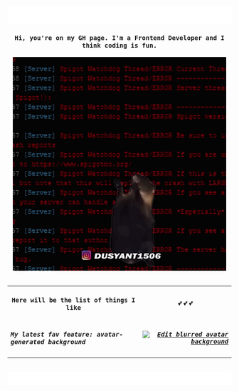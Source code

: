 <img height="40" alt="Make web great again" width="100%" src="https://github.com/viktoriabakun/viktoriabakun/blob/main/media/make-web-great-again.svg"/>


<h4 align="center"><samp>
  Hi, you're on my GH page. I'm a Frontend Developer and I think coding is fun. 
</samp></h4>

<div align="center">
<img src="https://github.com/viktoriabakun/viktoriabakun/blob/main/media/aaa-panic.gif" alt="sth crazy is going on here" />
</div>

<br/>

<table width="100%" align="center">
<tr>
<td align="center">
<h4><samp>
  Here will be the list of things I like
</samp></h4>
</td>
<td align="center">💕 💕 💕</td>
  
</tr>

<tr>
<td align="left">
<h5><samp>
    My latest fav feature: avatar-generated background
</samp></h5>
</td>
  
<td align="right">
<h5><samp>
  
  [![Edit blurred avatar background](https://codesandbox.io/static/img/play-codesandbox.svg)](https://codesandbox.io/p/devbox/blurred-avatar-background-r7rqdl?file=%2Fsrc%2Fcomponents%2Fheader%2Findex.tsx%3A7%2C27&embed=1)
  
</samp></h5>
</td>
</tr>
</table>

<br/>

<img height="30" alt="Thanks for visiting me" width="100%" src="https://github.com/viktoriabakun/viktoriabakun/blob/main/media/crazy-marquee.svg" />
